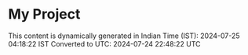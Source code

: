 # My Project

This content is dynamically generated in Indian Time (IST): 2024-07-25 04:18:22 IST
Converted to UTC: 2024-07-24 22:48:22 UTC
